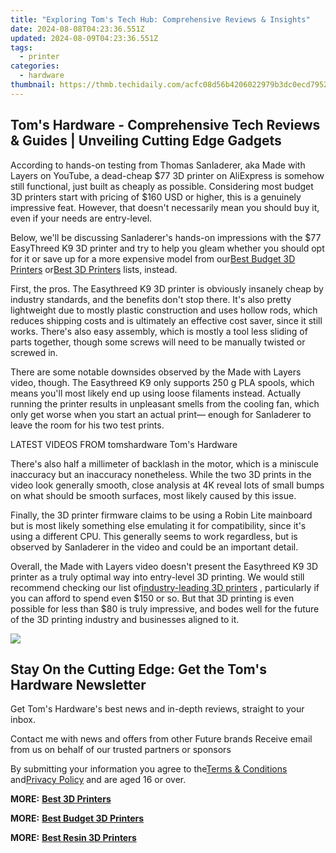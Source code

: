 ```yaml
---
title: "Exploring Tom's Tech Hub: Comprehensive Reviews & Insights"
date: 2024-08-08T04:23:36.551Z
updated: 2024-08-09T04:23:36.551Z
tags:
  - printer
categories:
  - hardware
thumbnail: https://thmb.techidaily.com/acfc08d56b4206022979b3dc0ecd7952203549957dd5b874ab0b46f7e315b993.jpg
---
```


## Tom's Hardware - Comprehensive Tech Reviews & Guides | Unveiling Cutting Edge Gadgets

According to hands-on testing from Thomas Sanladerer, aka Made with Layers on YouTube, a dead-cheap $77 3D printer on AliExpress is somehow still functional, just built as cheaply as possible. Considering most budget 3D printers start with pricing of $160 USD or higher, this is a genuinely impressive feat. However, that doesn't necessarily mean you should buy it, even if your needs are entry-level.

 Below, we'll be discussing Sanladerer's hands-on impressions with the $77 EasyThreed K9 3D printer and try to help you gleam whether you should opt for it or save up for a more expensive model from our[Best Budget 3D Printers](https://www.tomshardware.com/best-picks/best-budget-3d-printers) or[Best 3D Printers](https://www.tomshardware.com/best-picks/best-3d-printers) lists, instead.

 First, the pros. The Easythreed K9 3D printer is obviously insanely cheap by industry standards, and the benefits don't stop there. It's also pretty lightweight due to mostly plastic construction and uses hollow rods, which reduces shipping costs and is ultimately an effective cost saver, since it still works. There's also easy assembly, which is mostly a tool less sliding of parts together, though some screws will need to be manually twisted or screwed in.

 There are some notable downsides observed by the Made with Layers video, though. The Easythreed K9 only supports 250 g PLA spools, which means you'll most likely end up using loose filaments instead. Actually running the printer results in unpleasant smells from the cooling fan, which only get worse when you start an actual print— enough for Sanladerer to leave the room for his two test prints.

 LATEST VIDEOS FROM tomshardware Tom's Hardware

 There's also half a millimeter of backlash in the motor, which is a miniscule inaccuracy but an inaccuracy nonetheless. While the two 3D prints in the video look generally smooth, close analysis at 4K reveal lots of small bumps on what should be smooth surfaces, most likely caused by this issue.

 Finally, the 3D printer firmware claims to be using a Robin Lite mainboard but is most likely something else emulating it for compatibility, since it's using a different CPU. This generally seems to work regardless, but is observed by Sanladerer in the video and could be an important detail.

 Overall, the Made with Layers video doesn't present the Easythreed K9 3D printer as a truly optimal way into entry-level 3D printing. We would still recommend checking our list of[industry-leading 3D printers](https://www.tomshardware.com/best-picks/best-3d-printers) , particularly if you can afford to spend even $150 or so. But that 3D printing is even possible for less than $80 is truly impressive, and bodes well for the future of the 3D printing industry and businesses aligned to it.

<!-- affiliate ads begin -->
<a href="https://store.nero.com/order/checkout.php?PRODS=22889392&QTY=1&AFFILIATE=108875&CART=1"><img src="http://webstatic.nero.com/nero2015-com-wAssets/img/affiliate/media/banner728-90eng.jpg" border="0"></a>
<!-- affiliate ads end -->
## Stay On the Cutting Edge: Get the Tom's Hardware Newsletter

 Get Tom's Hardware's best news and in-depth reviews, straight to your inbox.

 Contact me with news and offers from other Future brands  Receive email from us on behalf of our trusted partners or sponsors

 By submitting your information you agree to the[Terms & Conditions](https://futureplc.com/terms-conditions/) and[Privacy Policy](https://futureplc.com/privacy-policy/) and are aged 16 or over.

**MORE:** [**Best 3D Printers**](https://www.tomshardware.com/best-picks/best-3d-printers)

**MORE:** [**Best Budget 3D Printers**](https://www.tomshardware.com/best-picks/best-budget-3d-printers)

**MORE:** [**Best Resin 3D Printers**](https://www.tomshardware.com/best-picks/best-resin-3d-printers)


<ins class="adsbygoogle"
     style="display:block"
     data-ad-format="autorelaxed"
     data-ad-client="ca-pub-7571918770474297"
     data-ad-slot="1223367746"></ins>



<ins class="adsbygoogle"
     style="display:block"
     data-ad-client="ca-pub-7571918770474297"
     data-ad-slot="8358498916"
     data-ad-format="auto"
     data-full-width-responsive="true"></ins>
